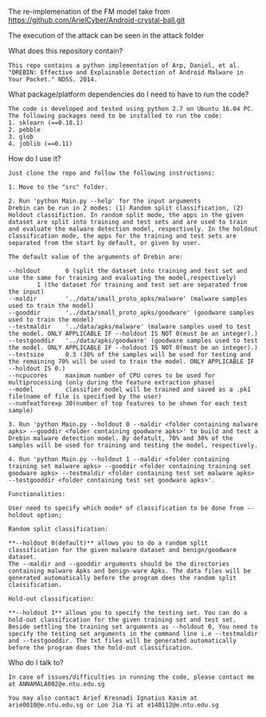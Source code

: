 The re-implemenation of the FM model take from https://github.com/ArielCyber/Android-crystal-ball.git

The execution of the attack can be seen in the attack folder

What does this repository contain?

    This repo contains a python implementation of Arp, Daniel, et al. "DREBIN: Effective and Explainable Detection of Android Malware in Your Pocket." NDSS. 2014.

What package/platform dependencies do I need to have to run the code?

    The code is developed and tested using python 2.7 on Ubuntu 16.04 PC.
    The following packages need to be installed to run the code:
    1. sklearn (==0.18.1)
    2. pebble
    3. glob
    4. joblib (==0.11)

How do I use it?

    Just clone the repo and follow the following instructions:

    1. Move to the "src" folder.

    2. Run 'python Main.py --help' for the input arguments
    Drebin can be run in 2 modes: (1) Random split classification, (2) Holdout classifiction. In random split mode, the apps in the given dataset are split into training and test sets and are used to train and evaluate the malware detection model, respectively. In the holdout classification mode, the apps for the training and test sets are separated from the start by default, or given by user.

    The default value of the arguments of Drebin are:

    --holdout       0 (split the dataset into training and test set and use the same for training and evaluating the model,respectively)
		    1 (the dataset for training and test set are separated from the input)
    --maldir        '../data/small_proto_apks/malware' (malware samples used to train the model)
    --gooddir       '../data/small_proto_apks/goodware' (goodware samples used to train the model)
    --testmaldir    '../data/apks/malware' (malware samples used to test the model. ONLY APPLICABLE IF --holdout IS NOT 0(must be an integer).)
    --testgooddir   '../data/apks/goodware' (goodware samples used to test the model. ONLY APPLICABLE IF --holdout IS NOT 0(must be an integer).)
    --testsize      0.3 (30% of the samples will be used for testing and the remaining 70% will be used to train the model. ONLY APPLICABLE IF --holdout IS 0.)
    --ncpucores     maximum number of CPU cores to be used for multiprocessing (only during the feature extraction phase)
    --model         classifier model will be trained and saved as a .pk1 file(name of file is specified by the user)
    --numfeatforexp 30(number of top features to be shown for each test sample)

    3. Run 'python Main.py --holdout 0 --maldir <folder containing malware apks> --gooddir <folder containing goodware apks>' to build and test a Drebin malware detection model. By defatult, 70% and 30% of the samples will be used for training and testing the model, respectively.

    4. Run 'python Main.py --holdout 1 --maldir <folder containing training set malware apks> --gooddir <folder containing training set goodware apks> --testmaldir <folder containing test set malware apks> --testgooddir <folder containing test set goodware apks>'.

    Functionalities:

    User need to specify which mode* of classification to be done from --holdout option;

    Random split classification:

    **--holdout 0(default)** allows you to do a random split classification for the given malware dataset and benign/goodware dataset.
    The --maldir and --gooddir arguments should be the directories containing malware Apks and benign-ware Apks. The data files will be
    generated automatically before the program does the random split classification.

    Hold-out classification:

    **--holdout 1** allows you to specify the testing set. You can do a hold-out classification for the given training set and test set.
    Beside settling the training set arguments as --holdout 0, You need to specify the testing set arguments in the command line i.e --testmaldir
    and --testgooddir. The txt files will be generated automatically before the program does the hold-out classification.

Who do I talk to?

    In case of issues/difficulties in running the code, please contact me at ANNAMALA002@e.ntu.edu.sg

    You may also contact Arief Kresnadi Ignatius Kasim at arie0010@e.ntu.edu.sg or Loo Jia Yi at e140112@e.ntu.edu.sg
